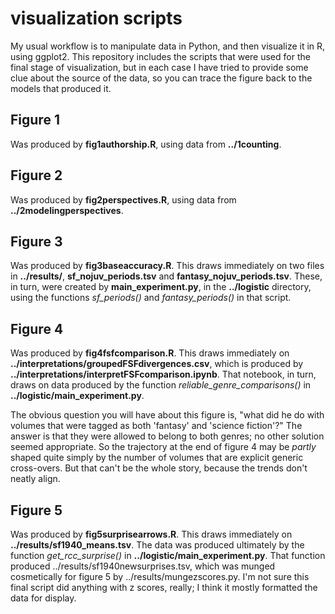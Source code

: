 visualization scripts
=====================

My usual workflow is to manipulate data in Python, and then visualize it in R, using ggplot2. This repository includes the scripts that were used for the final stage of visualization, but in each case I have tried to provide some clue about the source of the data, so you can trace the figure back to the models that produced it.

Figure 1
--------

Was produced by **fig1authorship.R**, using data from **../1counting**.

Figure 2
---------

Was produced by **fig2perspectives.R**, using data from **../2modelingperspectives**.

Figure 3
---------

Was produced by **fig3baseaccuracy.R**. This draws immediately on two files in **../results/**, **sf_nojuv_periods.tsv** and **fantasy_nojuv_periods.tsv**. These, in turn, were created by **main_experiment.py**, in the **../logistic** directory, using the functions *sf_periods()* and *fantasy_periods()* in that script.

Figure 4
----------

Was produced by **fig4fsfcomparison.R**. This draws immediately on **../interpretations/groupedFSFdivergences.csv**, which is produced by **../interpretations/interpretFSFcomparison.ipynb**. That notebook, in turn, draws on data produced by the function *reliable_genre_comparisons()* in **../logistic/main_experiment.py**.

The obvious question you will have about this figure is, "what did he do with volumes that were tagged as both 'fantasy' and 'science fiction'?" The answer is that they were allowed to belong to both genres; no other solution seemed appropriate. So the trajectory at the end of figure 4 may be *partly* shaped quite simply by the number of volumes that are explicit generic cross-overs. But that can't be the whole story, because the trends don't neatly align.

Figure 5
---------

Was produced by **fig5surprisearrows.R**. This draws immediately on **../results/sf1940_means.tsv**. The data was produced ultimately by the function *get_rcc_surprise()* in **../logistic/main_experiment.py**. That function produced ../results/sf1940newsurprises.tsv, which was munged cosmetically for figure 5 by ../results/mungezscores.py. I'm not sure this final script did anything with z scores, really; I think it mostly formatted the data for display.

